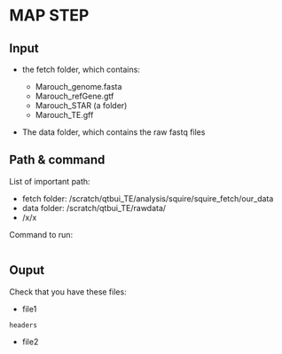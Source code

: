# MAP STEP

## Input

- the fetch folder, which contains:
	- Marouch_genome.fasta
	- Marouch_refGene.gtf
	- Marouch_STAR (a folder)
	- Marouch_TE.gff

- The data folder, which contains the raw fastq files

##  Path & command

List of important path:
- fetch folder: /scratch/qtbui_TE/analysis/squire/squire_fetch/our_data
- data folder: /scratch/qtbui_TE/rawdata/
- /x/x

Command to run:
```sbatch /scratch/qtbui_TE/analysis/squire/scripts_squire/old_run_count.sh /scratch/qtbui_TE/analysis/squire/scripts_squire/arguments.sh 
```
## Ouput

Check that you have these files:
- file1
```text
headers
```

- file2
